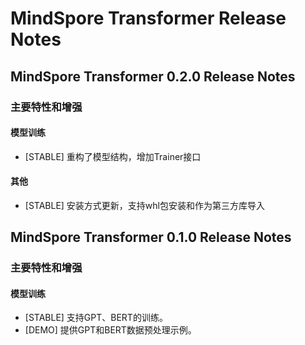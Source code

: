 # MindSpore Transformer Release Notes

## MindSpore Transformer 0.2.0 Release Notes

### 主要特性和增强

#### 模型训练

- [STABLE] 重构了模型结构，增加Trainer接口

#### 其他

- [STABLE] 安装方式更新，支持whl包安装和作为第三方库导入

## MindSpore Transformer 0.1.0 Release Notes

### 主要特性和增强

#### 模型训练

- [STABLE] 支持GPT、BERT的训练。
- [DEMO] 提供GPT和BERT数据预处理示例。
